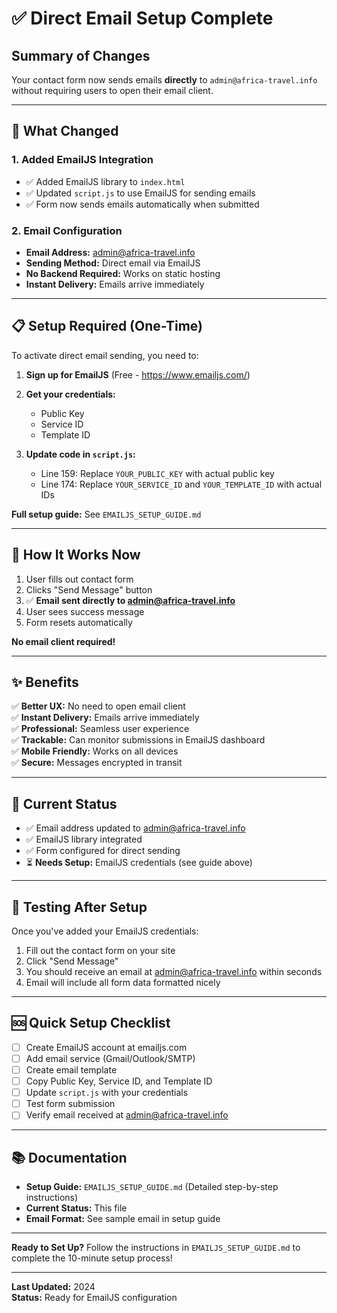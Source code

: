 # ✅ Direct Email Setup Complete

## Summary of Changes

Your contact form now sends emails **directly** to `admin@africa-travel.info` without requiring users to open their email client.

---

## 🔧 What Changed

### 1. Added EmailJS Integration
- ✅ Added EmailJS library to `index.html`
- ✅ Updated `script.js` to use EmailJS for sending emails
- ✅ Form now sends emails automatically when submitted

### 2. Email Configuration
- **Email Address:** admin@africa-travel.info
- **Sending Method:** Direct email via EmailJS
- **No Backend Required:** Works on static hosting
- **Instant Delivery:** Emails arrive immediately

---

## 📋 Setup Required (One-Time)

To activate direct email sending, you need to:

1. **Sign up for EmailJS** (Free - https://www.emailjs.com/)
2. **Get your credentials:**
   - Public Key
   - Service ID
   - Template ID

3. **Update code in `script.js`:**
   - Line 159: Replace `YOUR_PUBLIC_KEY` with actual public key
   - Line 174: Replace `YOUR_SERVICE_ID` and `YOUR_TEMPLATE_ID` with actual IDs

**Full setup guide:** See `EMAILJS_SETUP_GUIDE.md`

---

## 📧 How It Works Now

1. User fills out contact form
2. Clicks "Send Message" button
3. ✅ **Email sent directly to admin@africa-travel.info**
4. User sees success message
5. Form resets automatically

**No email client required!**

---

## ✨ Benefits

✅ **Better UX:** No need to open email client  
✅ **Instant Delivery:** Emails arrive immediately  
✅ **Professional:** Seamless user experience  
✅ **Trackable:** Can monitor submissions in EmailJS dashboard  
✅ **Mobile Friendly:** Works on all devices  
✅ **Secure:** Messages encrypted in transit  

---

## 🎯 Current Status

- ✅ Email address updated to admin@africa-travel.info
- ✅ EmailJS library integrated
- ✅ Form configured for direct sending
- ⏳ **Needs Setup:** EmailJS credentials (see guide above)

---

## 📝 Testing After Setup

Once you've added your EmailJS credentials:

1. Fill out the contact form on your site
2. Click "Send Message"
3. You should receive an email at admin@africa-travel.info within seconds
4. Email will include all form data formatted nicely

---

## 🆘 Quick Setup Checklist

- [ ] Create EmailJS account at emailjs.com
- [ ] Add email service (Gmail/Outlook/SMTP)
- [ ] Create email template
- [ ] Copy Public Key, Service ID, and Template ID
- [ ] Update `script.js` with your credentials
- [ ] Test form submission
- [ ] Verify email received at admin@africa-travel.info

---

## 📚 Documentation

- **Setup Guide:** `EMAILJS_SETUP_GUIDE.md` (Detailed step-by-step instructions)
- **Current Status:** This file
- **Email Format:** See sample email in setup guide

---

**Ready to Set Up?** Follow the instructions in `EMAILJS_SETUP_GUIDE.md` to complete the 10-minute setup process!

---

**Last Updated:** 2024  
**Status:** Ready for EmailJS configuration

